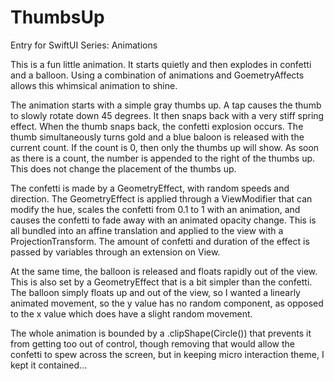 # ThumbsUp
Entry for SwiftUI Series:  Animations

This is a fun little animation. It starts quietly and then explodes in confetti and a balloon. Using a combination of animations and GoemetryAffects allows this whimsical animation to shine.

The animation starts with a simple gray thumbs up. A tap causes the thumb to slowly rotate down 45 degrees. It then snaps back with a very stiff spring effect. When the thumb snaps back, the confetti explosion occurs. The thumb simultaneously turns gold and a blue baloon is released with the current count. If the count is 0, then only the thumbs up will show. As soon as there is a count, the number is appended to the right of the thumbs up. This does not change the placement of the thumbs up.

The confetti is made by a GeometryEffect, with random speeds and direction. The GeometryEffect is applied through a ViewModifier that can modify the hue, scales the confetti from 0.1 to 1 with an animation, and causes the confetti to fade away with an animated opacity change. This is all bundled into an affine translation and applied to the view with a ProjectionTransform. The amount of confetti and duration of the effect is passed by variables through an extension on View.

At the same time, the balloon is released and floats rapidly out of the view. This is also set by a GeometryEffect that is a bit simpler than the confetti. The balloon simply floats up and out of the view, so I wanted a linearly animated movement, so the y value has no random component, as opposed to the x value which does have a slight random movement.

The whole animation is bounded by a .clipShape(Circle()) that prevents it from getting too out of control, though removing that would allow the confetti to spew across the screen, but in keeping micro interaction theme, I kept it contained...

